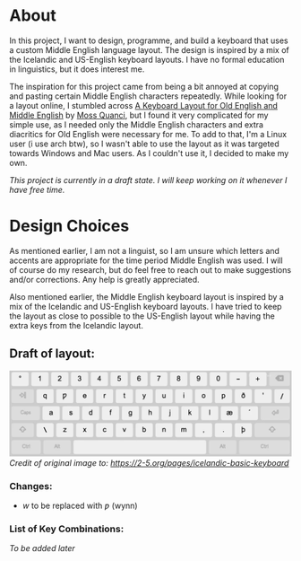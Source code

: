 # About
In this project, I want to design, programme, and build a keyboard that uses a custom Middle English language layout. The design is inspired by a mix of the Icelandic and US-English keyboard layouts. I have no formal education in linguistics, but it does interest me. 

The inspiration for this project came from being a bit annoyed at copying and pasting certain Middle English characters repeatedly. While looking for a layout online, I stumbled across [A Keyboard Layout for Old English and Middle English](https://fieldomoss.com/old-english-keyboard) by [Moss Quanci](https://fieldomoss.com/), but I found it very complicated for my simple use, as I needed only the Middle English characters and extra diacritics for Old English were necessary for me. To add to that, I'm a Linux user (i use arch btw), so I wasn't able to use the layout as it was targeted towards Windows and Mac users. As I couldn't use it, I decided to make my own. 

*This project is currently in a draft state. I will keep working on it whenever I have free time.*

# Design Choices
As mentioned earlier, I am not a linguist, so I am unsure which letters and accents are appropriate for the time period Middle English was used. I will of course do my research, but do feel free to reach out to make suggestions and/or corrections. Any help is greatly appreciated. 

Also mentioned earlier, the Middle English keyboard layout is inspired by a mix of the Icelandic and US-English keyboard layouts. I have tried to keep the layout as close to possible to the US-English layout while having the extra keys from the Icelandic layout. 

## Draft of layout: 
![Middle English Keyboard Layout Draft](MiddleEnglishKeyboard.png)
*Credit of original image to: https://2-5.org/pages/icelandic-basic-keyboard*

### Changes: 
- *w* to be replaced with *ƿ* (wynn)

### List of Key Combinations: 
*To be added later*